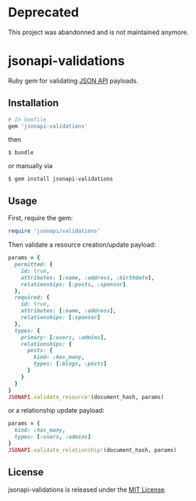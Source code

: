 # Deprecated
This project was abandonned and is not maintained anymore.

# jsonapi-validations
Ruby gem for validating [JSON API](http://jsonapi.org) payloads.

## Installation
```ruby
# In Gemfile
gem 'jsonapi-validations'
```
then
```
$ bundle
```
or manually via
```
$ gem install jsonapi-validations
```

## Usage

First, require the gem:
```ruby
require 'jsonapi/validations'
```
Then validate a resource creation/update payload:
```ruby
params = {
  permitted: {
    id: true,
    attributes: [:name, :address, :birthdate],
    relationships: [:posts, :sponsor]
  },
  required: {
    id: true,
    attributes: [:name, :address],
    relationships: [:sponsor]
  },
  types: {
    primary: [:users, :admins],
    relationships: {
      posts: {
        kind: :has_many,
        types: [:blogs, :posts]
      }
    }
  }
}
JSONAPI.validate_resource!(document_hash, params)
```
or a relationship update payload:
```ruby
params = {
  kind: :has_many,
  types: [:users, :admins]
}
JSONAPI.validate_relationship!(document_hash, params)
```

## License

jsonapi-validations is released under the [MIT License](http://www.opensource.org/licenses/MIT).
